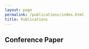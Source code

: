 ```yaml
---
layout: page
permalink: /publications/index.html
title: Publications
---
```

## Conference Paper



<br>